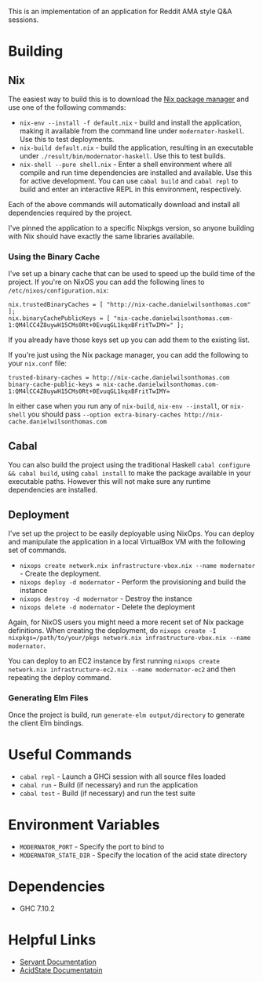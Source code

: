 This is an implementation of an application for Reddit AMA style Q&A sessions.

# Building

## Nix
The easiest way to build this is to download the [Nix package
manager](http://nixos.org/nix/) and use one of the following commands:

* `nix-env --install -f default.nix` - build and install the application, making
  it available from the command line under `modernator-haskell`. Use this to
  test deployments.
* `nix-build default.nix` - build the application, resulting in an executable
  under `./result/bin/modernator-haskell`. Use this to test builds.
* `nix-shell --pure shell.nix` - Enter a shell environment where all compile and
  run time dependencies are installed and available. Use this for active
  development. You can use `cabal build` and `cabal repl` to build and enter an
  interactive REPL in this environment, respectively.

Each of the above commands will automatically download and install all
dependencies required by the project.

I've pinned the application to a specific Nixpkgs version, so anyone building
with Nix should have exactly the same libraries availabile.

### Using the Binary Cache

I've set up a binary cache that can be used to speed up the build time of the
project. If you're on NixOS you can add the following lines to
`/etc/nixos/configuration.nix`:

```
nix.trustedBinaryCaches = [ "http://nix-cache.danielwilsonthomas.com" ];
nix.binaryCachePublicKeys = [ "nix-cache.danielwilsonthomas.com-1:QM4lCC4Z8uywH15CMs0Rt+0EvuqGL1kqxBFritTwIMY=" ];
```

If you already have those keys set up you can add them to the existing list.

If you're just using the Nix package manager, you can add the following to your
`nix.conf` file:

```
trusted-binary-caches = http://nix-cache.danielwilsonthomas.com
binary-cache-public-keys = nix-cache.danielwilsonthomas.com-1:QM4lCC4Z8uywH15CMs0Rt+0EvuqGL1kqxBFritTwIMY=
```

In either case when you run any of `nix-build`, `nix-env --install`, or
`nix-shell` you should pass `--option extra-binary-caches http://nix-cache.danielwilsonthomas.com`

## Cabal
You can also build the project using the traditional Haskell `cabal configure &&
cabal build`, using `cabal install` to make the package available in your
executable paths. However this will not make sure any runtime dependencies are
installed.

## Deployment
I've set up the project to be easily deployable using NixOps. You can deploy and
manipulate the application in a local VirtualBox VM with the following set of
commands.

* `nixops create network.nix infrastructure-vbox.nix --name modernator` - Create
  the deployment.
* `nixops deploy -d modernator` - Perform the provisioning and build the
  instance
* `nixops destroy -d modernator` - Destroy the instance
* `nixops delete -d modernator` - Delete the deployment

Again, for NixOS users you might need a more recent set of Nix package
definitions. When creating the deployment, do `nixops create -I
nixpkgs=/path/to/your/pkgs network.nix infrastructure-vbox.nix --name
modernator`.

You can deploy to an EC2 instance by first running `nixops create network.nix
infrastructure-ec2.nix --name modernator-ec2` and then repeating the deploy
command.

### Generating Elm Files

Once the project is build, run `generate-elm output/directory` to generate the
client Elm bindings.

# Useful Commands

* `cabal repl` - Launch a GHCi session with all source files loaded
* `cabal run` - Build (if necessary) and run the application
* `cabal test` - Build (if necessary) and run the test suite

# Environment Variables

* `MODERNATOR_PORT` - Specify the port to bind to
* `MODERNATOR_STATE_DIR` - Specify the location of the acid state directory

# Dependencies

* GHC 7.10.2

# Helpful Links

* [Servant Documentation](http://haskell-servant.readthedocs.io/en/stable/)
* [AcidState Documentatoin](http://acid-state.seize.it/)
